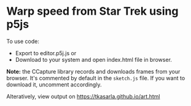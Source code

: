 # Warp speed from Star Trek using p5js

To use code:

 - Export to editor.p5j.js or
 - Download to your system and open index.html file in browser.

**Note:** the CCapture library records and downloads frames from your browser. It's commented by default in the `sketch.js` file. If you want to download it, uncomment accordingly.

 Alteratively, view output on https://tkasarla.github.io/art.html
